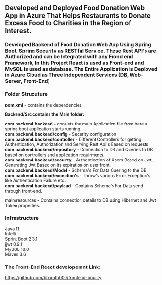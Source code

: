 ## Developed and Deployed Food Donation Web App in Azure That Helps Restaurants to Donate Excess Food to Charities in the Region of Interest.

### Developed Backend of Food Donation Web App Using Spring Boot, Spring Security as RESTful Service. These Rest API's are Authorized and can be Integrated with any Frond end Framework, In this Project React is used as Front-end and MySQL is used as database. The Entire Application is Deployed in Azure Cloud as Three Independent Services (DB, Web-Server, Front-End)


### Folder Strucuture

<b>pom.xml</b> - contains the dependencies

<b>Backend/Src contains the Main folder:</b>

<b>com.backend.backend</b>   - consists the main Application file from here a spring boot application starts running.<br>
<b>com.backend.backend/config</b> - Security configuration<br>
<b>com.backend.backend/controller</b> - Different Controllers for getting Authentication, Authorization and Serving Rest Api's Based on requests
<b>com.backend.backend/repository</b> - Connection to DB and Queries to DB based on controllers and application requirments.<br>
<b>com.backend.backend/secuirty</b> - Authentication of Users Based on Jwt, Generating Jwt Based on its expiration on user front.<br>
<b>com.backend.backend/Model</b> - Schema's For Data Quering to the DB <br>
<b>com.backend.backend/exception's</b> - Throw's various Error Exception's like Authentication Failure etc..<br>
<b>com.backend.backend/payload</b> - Contains Schema's For Data send through front-end.<br>

main/resources - Contains connection details to DB using Hibernet and Jwt Token properties.<br>  	
		


### Infrastructure
Java 11 <br>
Intellij <br>
Sprint Boot 2.3.1 <br>
jjwt 0.9.1 <br>
MySQL 18.0 <br>
Maven 3.6 <br>

### The Front-End React developemnt Link:
https://github.com/bharath000/frontend-bounty